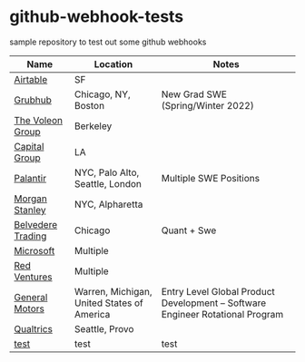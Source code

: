 # github-webhook-tests
sample repository to test out some github webhooks

| Name  |  Location |  Notes |
|---|---|-------------|
|[Airtable](https://boards.greenhouse.io/airtable/jobs/5311220002?) | SF | |
|[Grubhub](https://careers-grubhub.icims.com/jobs/11919/software-engineer-i/job) | Chicago, NY, Boston | New Grad SWE (Spring/Winter 2022) |
|[The Voleon Group](https://jobs.lever.co/voleon/a059b894-b468-4fb1-a86f-36fb63afe3a5) | Berkeley | |
|[Capital Group](https://jobs.capitalgroup.com/job/Los-Angeles-New-Grad-Software-Development-Engineer-I-CA-90071/740361000/) | LA | |
|[Palantir](https://www.palantir.com/careers/) | NYC, Palo Alto, Seattle, London | Multiple SWE Positions |
|[Morgan Stanley](https://www.morganstanley.com/careers/career-opportunities-search#) | NYC, Alpharetta | |
|[Belvedere Trading](http://www.belvederetrading.com/jobs/) | Chicago | Quant + Swe |
|[Microsoft](https://careers.microsoft.com/us/en/job/1085245/Software-Engineering-Full-time-Opportunities-for-University-Graduates) | Multiple | |
|[Red Ventures](https://careers.redventures.com/positions.html?team=college&office=&brand=) | Multiple | |
|[General Motors](https://search-careers.gm.com/job/GENEA0084JR000044848ENUS/Entry-Level-Global-Product-Development-Software-Engineer-Rotational-Program) | Warren, Michigan, United States of America | Entry Level Global Product Development – Software Engineer Rotational Program |
|[Qualtrics](https://www.qualtrics.com/careers/us/en/job/260179/Software-Engineer-New-Grad-Seattle-WA) | Seattle, Provo | |
| [test](https://example.com) | test | test |
